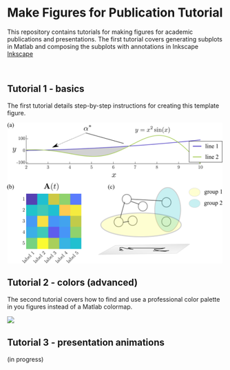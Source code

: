 # Make Figures for Publication Tutorial
This repository contains tutorials for making figures for academic publications and presentations. The first tutorial covers generating subplots in Matlab and composing the subplots with annotations in Inkscape [Inkscape](https://inkscape.org/)

<br/>

## Tutorial 1 - basics
The first tutorial details step-by-step instructions for creating this template figure.

<img src="Tutorial 1 - basics/figures/demo_panel.png" width="500">

<br/>

## Tutorial 2 - colors (advanced)
The second tutorial covers how to find and use a professional color palette in you figures instead of a Matlab colormap.

<img src="Tutorial 2 - colors (advanced)/figures/colors.png" width="500">

<br/>

## Tutorial 3 - presentation animations
(in progress)
